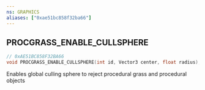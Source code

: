 ```yaml
---
ns: GRAPHICS
aliases: ["0xae51bc858f32ba66"]
---
```

## PROCGRASS_ENABLE_CULLSPHERE

```c
// 0xAE51BC858F32BA66
void PROCGRASS_ENABLE_CULLSPHERE(int id, Vector3 center, float radius);
```

Enables global culling sphere to reject procedural grass and procedural objects

